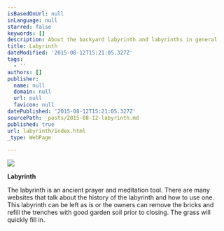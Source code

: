 ```yaml
---
isBasedOnUrl: null
inLanguage: null
starred: false
keywords: []
description: About the backyard labyrinth and labyrinths in general
title: Labyrinth
dateModified: '2015-08-12T15:21:05.327Z'
tags:
  - ''
authors: []
publisher:
  name: null
  domain: null
  url: null
  favicon: null
datePublished: '2015-08-12T15:21:05.327Z'
sourcePath: _posts/2015-08-12-labyrinth.md
published: true
url: labyrinth/index.html
_type: WebPage

---
```

![](https://the-grid-user-content.s3-us-west-2.amazonaws.com/1f5917b0-c50e-4b70-9b78-28f7eae123b3.jpg)

**Labyrinth**

The
labyrinth is an ancient prayer and meditation tool. There are many websites
that talk about the history of the labyrinth and how to use one. This labyrinth
can be left as is or the owners can remove the bricks and refill the trenches
with good garden soil prior to closing. The grass will quickly fill in.